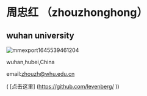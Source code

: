 # 周忠红 （zhouzhonghong）
## wuhan university
 ![mmexport1645539461204](https://github.com/user-attachments/assets/4712835b-6152-45da-8abb-a5e5b9169caa)


wuhan,hubei,China

email:zhouzh@whu.edu.cn

( [点击这里] (https://github.com/levenberg/ ))
 
